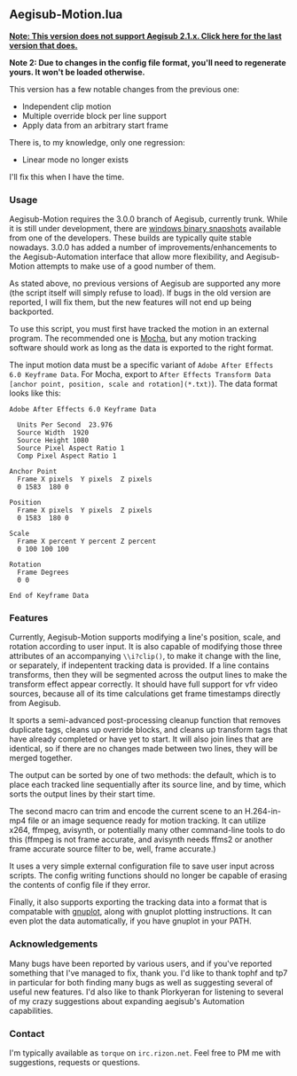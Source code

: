 ﻿## Aegisub-Motion.lua ##

[**Note: This version does not support Aegisub 2.1.x. Click here for the last version that does.**][oldver]

**Note 2: Due to changes in the config file format, you'll need to regenerate yours. It won't be loaded otherwise.** 

This version has a few notable changes from the previous one:

 - Independent clip motion
 - Multiple override block per line support
 - Apply data from an arbitrary start frame

There is, to my knowledge, only one regression:

 - Linear mode no longer exists

I'll fix this when I have the time.

### Usage ###

Aegisub-Motion requires the 3.0.0 branch of Aegisub, currently trunk. While it is still under development, there are [windows binary snapshots][aegwin] available from one of the developers. These builds are typically quite stable nowadays. 3.0.0 has added a number of improvements/enhancements to the Aegisub-Automation interface that allow more flexibility, and Aegisub-Motion attempts to make use of a good number of them.

As stated above, no previous versions of Aegisub are supported any more (the script itself will simply refuse to load). If bugs in the old version are reported, I will fix them, but the new features will not end up being backported.

To use this script, you must first have tracked the motion in an external program. The recommended one is [Mocha][mocha], but any motion tracking software should work as long as the data is exported to the right format.

The input motion data must be a specific variant of `Adobe After Effects 6.0 Keyframe Data`. For Mocha, export to `After Effects Transform Data [anchor point, position, scale and rotation](*.txt)`). The data format looks like this:

    Adobe After Effects 6.0 Keyframe Data
    
      Units Per Second  23.976
      Source Width  1920
      Source Height 1080
      Source Pixel Aspect Ratio 1
      Comp Pixel Aspect Ratio 1
    
    Anchor Point
      Frame X pixels  Y pixels  Z pixels
      0 1583  180 0
    
    Position
      Frame X pixels  Y pixels  Z pixels
      0 1583  180 0
    
    Scale
      Frame X percent Y percent Z percent
      0 100 100 100
    
    Rotation
      Frame Degrees
      0 0
    
    End of Keyframe Data

### Features ###

Currently, Aegisub-Motion supports modifying a line's position, scale, and rotation according to user input. It is also capable of modifying those three attributes of an accompanying `\\i?clip()`, to make it change with the line, or separately, if indepentent tracking data is provided. If a line contains transforms, then they will be segmented across the output lines to make the transform effect appear correctly. It should have full support for vfr video sources, because all of its time calculations get frame timestamps directly from Aegisub.

It sports a semi-advanced post-processing cleanup function that removes duplicate tags, cleans up override blocks, and cleans up transform tags that have already completed or have yet to start. It will also join lines that are identical, so if there are no changes made between two lines, they will be merged together.

The output can be sorted by one of two methods: the default, which is to place each tracked line sequentially after its source line, and by time, which sorts the output lines by their start time.

The second macro can trim and encode the current scene to an H.264-in-mp4 file or an image sequence ready for motion tracking. It can utilize x264, ffmpeg, avisynth, or potentially many other command-line tools to do this (ffmpeg is not frame accurate, and avisynth needs ffms2 or another frame accurate source filter to be, well, frame accurate.)

It uses a very simple external configuration file to save user input across scripts. The config writing functions should no longer be capable of erasing the contents of config file if they error.

Finally, it also supports exporting the tracking data into a format that is compatable with [gnuplot][gnuplot], along with gnuplot plotting instructions. It can even plot the data automatically, if you have gnuplot in your PATH.

### Acknowledgements ###

Many bugs have been reported by various users, and if you've reported something that I've managed to fix, thank you. I'd like to thank tophf and tp7 in particular for both finding many bugs as well as suggesting several of useful new features. I'd also like to thank Plorkyeran for listening to several of my crazy suggestions about expanding aegisub's Automation capabilities.

### Contact ###

I'm typically available as `torque` on `irc.rizon.net`. Feel free to PM me with suggestions, requests or questions.

[oldver]: https://github.com/torque/Aegisub-Motion/tree/master
[aegwin]: http://plorkyeran.com/aegisub/
[mocha]: http://www.imagineersystems.com/
[gnuplot]: http://www.gnuplot.info/